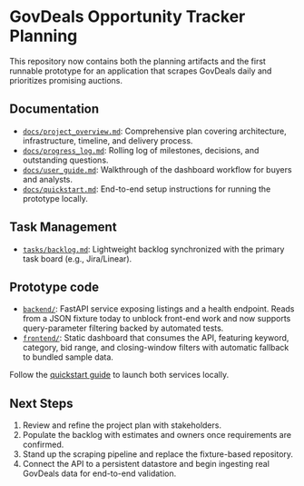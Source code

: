 # GovDeals Opportunity Tracker Planning

This repository now contains both the planning artifacts and the first runnable prototype for an application that scrapes GovDeals daily and prioritizes promising auctions.

## Documentation
- [`docs/project_overview.md`](docs/project_overview.md): Comprehensive plan covering architecture, infrastructure, timeline, and delivery process.
- [`docs/progress_log.md`](docs/progress_log.md): Rolling log of milestones, decisions, and outstanding questions.
- [`docs/user_guide.md`](docs/user_guide.md): Walkthrough of the dashboard workflow for buyers and analysts.
- [`docs/quickstart.md`](docs/quickstart.md): End-to-end setup instructions for running the prototype locally.

## Task Management
- [`tasks/backlog.md`](tasks/backlog.md): Lightweight backlog synchronized with the primary task board (e.g., Jira/Linear).

## Prototype code
- [`backend/`](backend/): FastAPI service exposing listings and a health endpoint. Reads from a JSON fixture today to unblock front-end work and now supports query-parameter filtering backed by automated tests.
- [`frontend/`](frontend/): Static dashboard that consumes the API, featuring keyword, category, bid range, and closing-window filters with automatic fallback to bundled sample data.

Follow the [quickstart guide](docs/quickstart.md) to launch both services locally.

## Next Steps
1. Review and refine the project plan with stakeholders.
2. Populate the backlog with estimates and owners once requirements are confirmed.
3. Stand up the scraping pipeline and replace the fixture-based repository.
4. Connect the API to a persistent datastore and begin ingesting real GovDeals data for end-to-end validation.

